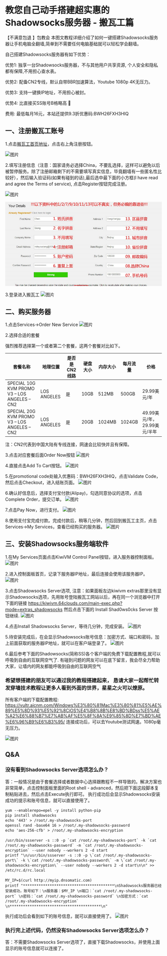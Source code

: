 # 教您自己动手搭建超实惠的Shadowsocks服务器 - 搬瓦工篇

【不满意包退 】包教会 本图文教程详细介绍了如何一键搭建Shadowsocks服务器让手机电脑全翻墙,简单到不需要任何电脑基础就可以轻松学会翻墙。

自己搭建Shadowsocks服务器有如下优势：

优势1: 独享一台Shadowsocks服务器，不与其他用户共享资源, 个人安全和隐私都有保障,不用担心查水表。

优势2: 配备CN2专线，默认自带BBR加速算法，Youtube 1080p 4K无压力。

优势3: 支持一键换IP地址，不用担心被封。

优势4: 比直接买SS账号B格略高 🙂

费用: 最低每月16元，本站还提供9.3折优惠码:BWH26FXH3HIQ

## 一、注册搬瓦工账号

1.点击[搬瓦工首页地址](https://bwh1.net/aff.php?aff=19925)，点击右上角注册按钮。

![图片](/bandwagon/WechatIMG20.jpeg)

2.填写注册信息（注意：国家请务必选择China，不要乱选择，这样可以避免以后被暂停服务。除了注册邮箱剩下的不需要填写真实信息，毕竟翻墙有一些匿名性比较好），然后输入验证码(如果有碰到的话),最后选中最下面的小方框(I have read and agree the Terms of service), 点击Register按钮完成注册。

![图片](/bandwagon/WechatIMG21.jpeg)

![图片](/bandwagon/WechatIMG21a.jpg)

3.登录进入搬瓦工
![图片](/bandwagon/WechatIMG22.jpeg)

## 二、购买服务器

1.点击Services->Order New Service
![图片](/bandwagon/WechatIMG23.jpeg)

2.选择合适的套餐

强烈推荐选择第一个或者第二个套餐，这两个套餐对比如下。

|套餐名称|地理位置|是否是CN2线路|硬盘大小|内存大小|每月流量|价格|
-------| -------|------|------|------|------|------|
SPECIAL 10G KVM PROMO V3 – LOS ANGELES – CN2|LOS ANGELES|是|10GB|512MB|500GB|29.99美元/年|
SPECIAL 20G KVM PROMO V3 – LOS ANGELES – CN2|LOS ANGELES|是|20GB|1024MB|1024GB|49.99美元/年，29.99美元/半年|

注：CN2代表到中国大陆有专线连接，网速会比较快并且有保障。

3.点击对应套餐后面Order Now按钮
![图片](/bandwagon/WechatIMG24.jpeg)

4.直接点击Add To Cart按钮。
![图片](/bandwagon/WechatIMG25.jpeg)

5.在promotional code处输入优惠码：BWH26FXH3HIQ，点击Validate Code，然后点击Checkout，进入结账页面。
![图片](/bandwagon/WechatIMG26.jpeg)

6.确认好信息后，选择支付宝付款(Alipay)，勾选同意协议的选项，点击Complete Order，提交订单。
![图片](/bandwagon/WechatIMG28.jpeg)

7.点击Pay Now，进行支付。
![图片](/bandwagon/WechatIMG29.jpeg)

8.使用支付宝完成付款。完成付款后，稍等几分钟，然后回到搬瓦工主页，点击Services->My Services，查看已经购买的服务器。
![图片](/bandwagon/WechatIMG30.jpeg)

## 三、安装Shadowsocks服务端软件

1.在My Services页面点击KiwiVM Control Panel按钮，进入服务器控制面板。
![图片](/bandwagon/WechatIMG32.jpeg)

2.进入控制面板首页，记录下服务器IP地址，最后连接会使用该服务器IP。
![图片](/bandwagon/WechatIMG33.jpeg)

3.点击Shadowsocks Server选项, 注意：如果面板左边kiwivm extras那里没有显示Shadowsocks选项，先用账号登陆搬瓦工网站以后，再在同一个浏览器中打开下面的链接 https://kiwivm.64clouds.com/main-exec.php?mode=extras_shadowsocks   然后点击下面的 Install Shad0ws0cks Server 按钮继续.
![图片](/bandwagon/WechatIMG34.jpeg)

4.点击Install Shadowsocks Server，等待几分钟，完成安装。
![图片](/bandwagon/WechatIMG35.jpeg)

5.待安装完成后，在会显示Shadowsocks账号信息：加密方式、端口和密码，加上前面获取的服务器IP地址，就可以在客户端登录了。
![图片](/bandwagon/WechatIMG36.jpeg)

6.最后参考下面的Shadowsocks(简称SS)各个客户端的免费下载配置教程,就可以呼吸到自由的互联网空气了.
有碰到问题的网友可以在底下留言，我会尽全力帮助大家，让墙内的网友都能呼吸到自由的互联网空气

### 希望想搭建的朋友可以通过我的教程搭建起来， 恳请大家一起帮忙转发穿墙技术教程让更多人看到外面的世界，星星之火可以燎原。

所有客户端的下载配置教程:
https://vultr.aicnm.com/Windows%E3%80%81Mac%E3%80%81%E5%AE%89%E5%8D%93%E5%92%8CiOS%E4%B8%8B%E8%BD%BDss%E5%AE%A2%E6%88%B7%E7%AB%AF%E5%8F%8A%E9%85%8D%E7%BD%AE%E6%96%B9%E6%B3%95/   连接成功后，可以去Youtube测试网速。1080p毫无压力。


![图片](/bandwagon/WechatIMG37.jpeg)


## Q&A
### 没有看到Shadowsocks Server选项怎么办？
答：一般情况是由于套餐选择或者数据中心选择跟教程不一样导致的。解决方案也非常简单，点击控制面板里面的Root shell - advanced，然后把下面这段脚本复制粘贴进去，然后点击Execute执行即可。
执行成功后会显示Shadowsocks安装成功的提示和账号信息，就可以直接使用了。
```
yum --enablerepo=epel -y install python-pip
pip install shadowsocks
echo '443' > /root/.my-shadowsocks-port
openssl rand -base64 16 > /root/.my-shadowsocks-password
echo 'aes-256-cfb' > /root/.my-shadowsocks-encryption

/usr/bin/ssserver -s ::0 -p `cat /root/.my-shadowsocks-port` -k `cat /root/.my-shadowsocks-password` -m `cat /root/.my-shadowsocks-encryption` --user nobody --workers 2 -d start
printf "\n/usr/bin/ssserver -s ::0 -p \`cat /root/.my-shadowsocks-port\` -k \`cat /root/.my-shadowsocks-password\` -m \`cat /root/.my-shadowsocks-encryption\` --user nobody --workers 2 -d start\n\n" >> /etc/rc.d/rc.local

MY_IP=$(curl http://myip.dnsomatic.com)
printf "*****************************************\nShadowsocks服务器已经安装成功，账号如下：\n服务器：$MY_IP \n端口：`cat /root/.my-shadowsocks-port` \n密码：`cat /root/.my-shadowsocks-password` \n加密方式：`cat /root/.my-shadowsocks-encryption` \n*****************************************\n"

```
执行成功后会看到如下的账号信息，就可以直接使用了。
![图片](/bandwagon/WechatIMG280.jpeg)

### 执行完上述代码，仍然没有Shadowsocks Server选项怎么办？
答：不需要Shadowsocks Server选项了，直接下载Shadowsocks，并使用上面显示的账号信息就可以连接了。
